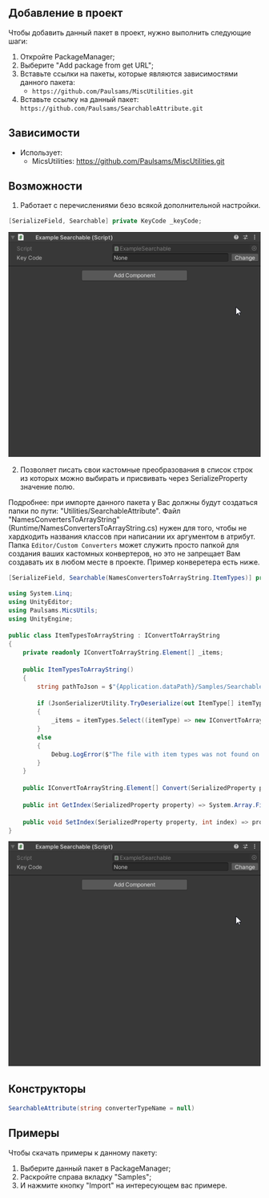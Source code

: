 ## Добавление в проект
Чтобы добавить данный пакет в проект, нужно выполнить следующие шаги:
1) Откройте PackageManager;
2) Выберите "Add package from get URL";
3) Вставьте ссылки на пакеты, которые являются зависимостями данного пакета:
    + `https://github.com/Paulsams/MiscUtilities.git`
3) Вставьте ссылку на данный пакет: `https://github.com/Paulsams/SearchableAttribute.git`

## Зависимости
- Использует:
    + MicsUtilities: https://github.com/Paulsams/MiscUtilities.git
	
## Возможности
1) Работает с перечислениями безо всякой дополнительной настройки.
```cs
[SerializeField, Searchable] private KeyCode _keyCode;
```

![image](https://github.com/Paulsams/SearchableAttribute/blob/master/Documentation~/Enum%20Example.gif)

2) Позволяет писать свои кастомные преобразования в список строк из которых можно выбирать и присвивать через SerializeProperty значение полю.

Подробнее:
при импорте данного пакета у Вас должны будут создаться папки по пути: "Utilities/SearchableAttribute". Файл "NamesConvertersToArrayString" (Runtime/NamesConvertersToArrayString.cs) нужен для того, чтобы не хардкодить названия классов при написании их аргументом в атрибут. Папка `Editor/Custom Converters` может служить просто папкой для создания ваших кастомных конвертеров, но это не запрещает Вам создавать их в любом месте в проекте. Пример конверетера есть ниже.

```cs
[SerializeField, Searchable(NamesConvertersToArrayString.ItemTypes)] private string _itemType;
```

```cs
using System.Linq;
using UnityEditor;
using Paulsams.MicsUtils;
using UnityEngine;

public class ItemTypesToArrayString : IConvertToArrayString
{
    private readonly IConvertToArrayString.Element[] _items;

    public ItemTypesToArrayString()
    {
        string pathToJson = $"{Application.dataPath}/Samples/SearchableAttribute/Example Enum and One Custom Converter/Runtime/ItemTypes/ItemsTypes.json";

        if (JsonSerializerUtility.TryDeserialize(out ItemType[] itemTypes, pathToJson))
        {
            _items = itemTypes.Select((itemType) => new IConvertToArrayString.Element(itemType.Name, itemType.Category)).ToArray();
        }
        else
        {
            Debug.LogError($"The file with item types was not found on the path: {pathToJson}");
        }
    }

    public IConvertToArrayString.Element[] Convert(SerializedProperty property) => _items;

    public int GetIndex(SerializedProperty property) => System.Array.FindIndex(_items, (element) => element.Name == property.stringValue);

    public void SetIndex(SerializedProperty property, int index) => property.stringValue = _items[index].Name;
}
```

![image](https://github.com/Paulsams/SearchableAttribute/blob/master/Documentation~/Enum%20Example.gif)

## Конструкторы
```cs
SearchableAttribute(string converterTypeName = null)
```

## Примеры
Чтобы скачать примеры к данному пакету:
1) Выберите данный пакет в PackageManager;
2) Раскройте справа вкладку "Samples";
3) И нажмите кнопку "Import" на интересующем вас примере.
